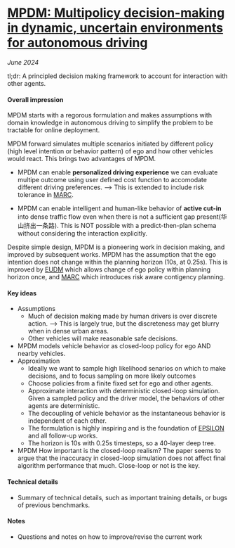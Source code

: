 # [MPDM: Multipolicy decision-making in dynamic, uncertain environments for autonomous driving](https://ieeexplore.ieee.org/document/7139412)

_June 2024_

tl;dr: A principled decision making framework to account for interaction with other agents. 

#### Overall impression
MPDM starts with a regorous formulation and makes assumptions with domain knowledge in autonomous driving to simplify the problem to be tractable for online deployment. 

MPDM forward simulates multiple scenarios initiated by different policy (high level intention or behavior pattern) of ego and how other vehicles would react. This brings two advantages of MPDM.

* MPDM can enable **personalized driving experience** we can evaluate multipe outcome using user defined cost function to accomodate different driving preferences. --> This is extended to include risk tolerance in [MARC](marc.md).

* MPDM can enable intelligent and human-like behavior of **active cut-in** into dense traffic flow even when there is not a sufficient gap present(华山挤出一条路). This is NOT possible with a predict-then-plan schema without considering the interaction explicitly.

Despite simple design, MPDM is a pioneering work in decision making, and improved by subsequent works. MPDM has the assumption that the ego intention does not change within the planning horizon (10s, at 0.25s). This is improved by [EUDM](eudm.md) which allows change of ego policy within planning horizon once, and [MARC](marc.md) which introduces risk aware contigency planning.

#### Key ideas
- Assumptions
	- Much of decision making made by human drivers is over discrete action. --> This is largely true, but the discreteness may get blurry when in dense urban areas.
	- Other vehicles will make reasonable safe decisions. 
- MPDM models vehicle behavior as closed-loop policy for ego AND nearby vehicles.
- Approximation
	- Ideally we want to sample high likelihood senarios on which to make decisions, and to focus sampling on more likely outcomes
	- Choose policies from a finite fixed set for ego and other agents.
	- Approximate interaction with deterministic closed-loop simulation. Given a sampled policy and the driver model, the behaviors of other agents are deterministic.
	- The decoupling of vehicle behavior as the instantaneous behavior is independent of each other.
	- The formulation is highly inspiring and is the foundation of [EPSILON](epsilon.md) and all follow-up works.
	- The horizon is 10s with 0.25s timesteps, so a 40-layer deep tree. 
- MPDM How important is the closed-loop realism? The paper seems to argue that the inaccuracy in closed-loop simulation does not affect final algorithm performance that much. Close-loop or not is the key.

#### Technical details
- Summary of technical details, such as important training details, or bugs of previous benchmarks.

#### Notes
- Questions and notes on how to improve/revise the current work


